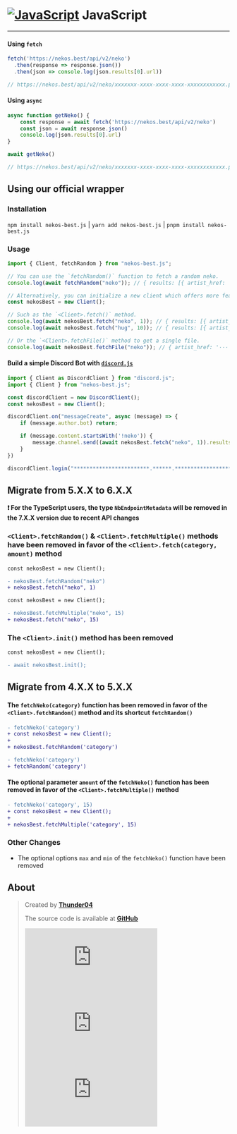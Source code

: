 <!-- markdownlint-disable MD001 -->

# [![JavaScript](https://cdn.discordapp.com/emojis/853021893070159882.webp?size=24&quality=lossless)](https://nekos.best/discord?ref=docs) JavaScript

---

#### Using `fetch`

```js
fetch('https://nekos.best/api/v2/neko')
  .then(response => response.json())
  .then(json => console.log(json.results[0].url))

// https://nekos.best/api/v2/neko/xxxxxxx-xxxx-xxxx-xxxx-xxxxxxxxxxxx.png
```

#### Using `async`

```js
async function getNeko() {
    const response = await fetch('https://nekos.best/api/v2/neko')
    const json = await response.json()
    console.log(json.results[0].url)
}

await getNeko()

// https://nekos.best/api/v2/neko/xxxxxxx-xxxx-xxxx-xxxx-xxxxxxxxxxxx.png
```

## Using our official wrapper

### Installation

`npm install nekos-best.js` | `yarn add nekos-best.js` | `pnpm install nekos-best.js`

### Usage

```js
import { Client, fetchRandom } from "nekos-best.js";

// You can use the `fetchRandom()` function to fetch a random neko.
console.log(await fetchRandom("neko")); // { results: [{ artist_href: '···', artist_name: '···', source_url: '···', url: 'https://nekos.best/api/v2/neko/XXXXXX-XXXXX.png' }] }

// Alternatively, you can initialize a new client which offers more features.
const nekosBest = new Client();

// Such as the `<Client>.fetch()` method.
console.log(await nekosBest.fetch("neko", 1)); // { results: [{ artist_href: '···', artist_name: '···', source_url: '···', url: 'https://nekos.best/api/v2/neko/XXXXXX-XXXXX.png' }] }
console.log(await nekosBest.fetch("hug", 10)); // { results: [{ artist_href: '···', artist_name: '···', source_url: '···', url: 'https://nekos.best/api/v2/hug/XXXXXX-XXXXX.gif' }, ···] }

// Or the `<Client>.fetchFile()` method to get a single file.
console.log(await nekosBest.fetchFile("neko")); // { artist_href: '···', ···, data: <Buffer> }
```

#### Build a simple Discord Bot with [`discord.js`](https://www.npmjs.com/package/discord.js)

```js
import { Client as DiscordClient } from "discord.js";
import { Client } from "nekos-best.js";

const discordClient = new DiscordClient();
const nekosBest = new Client();

discordClient.on("messageCreate", async (message) => {
    if (message.author.bot) return;

    if (message.content.startsWith('!neko')) {
        message.channel.send((await nekosBest.fetch("neko", 1)).results[0].url);
    }
})

discordClient.login("************************.******.***************************");
```

## Migrate from 5.X.X to 6.X.X

**❗ For the TypeScript users, the type `NbEndpointMetadata` will be removed in the 7.X.X version due to recent API changes**

### `<Client>.fetchRandom()` & `<Client>.fetchMultiple()` methods have been removed in favor of the `<Client>.fetch(category, amount)` method

```diff
const nekosBest = new Client();

- nekosBest.fetchRandom("neko")
+ nekosBest.fetch("neko", 1)
```

```diff
const nekosBest = new Client();

- nekosBest.fetchMultiple("neko", 15)
+ nekosBest.fetch("neko", 15)
```

### The `<Client>.init()` method has been removed

```diff
const nekosBest = new Client();

- await nekosBest.init();
```

## Migrate from 4.X.X to 5.X.X

#### The `fetchNeko(category)` function has been removed in favor of the `<Client>.fetchRandom()` method and its shortcut `fetchRandom()`

```diff
- fetchNeko('category')
+ const nekosBest = new Client();
+
+ nekosBest.fetchRandom('category')
```

```diff
- fetchNeko('category')
+ fetchRandom('category')
```

#### The optional parameter `amount` of the `fetchNeko()` function has been removed in favor of the `<Client>.fetchMultiple()` method

```diff
- fetchNeko('category', 15)
+ const nekosBest = new Client();
+
+ nekosBest.fetchMultiple('category', 15)
```

### Other Changes

- The optional options `max` and `min` of the `fetchNeko()` function have been removed

## About

> Created by [**Thunder04**](https://github.com/Thunder04)
>
> The source code is available at [**GitHub**](https://github.com/nekos-best/nekos-best.js)
>
> [![NekosBest](https://img.shields.io/npm/v/nekos-best.js?color=red&logo=npm&style=flat-square)](https://www.npmjs.com/package/nekos-best.js) [![NekosBest](https://img.shields.io/npm/dm/nekos-best.js?color=red&logo=npm&style=flat-square)](https://www.npmjs.com/package/nekos-best.js) [![NekosBest](https://img.shields.io/github/stars/nekos-best/nekos-best.js?color=yellow&label=Stars&logo=github&style=flat-square)](https://github.com/nekos-best/nekos-best.js)
